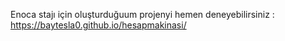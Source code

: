 Enoca stajı için oluşturduğuum projenyi hemen deneyebilirsiniz : 
https://baytesla0.github.io/hesapmakinasi/ 
